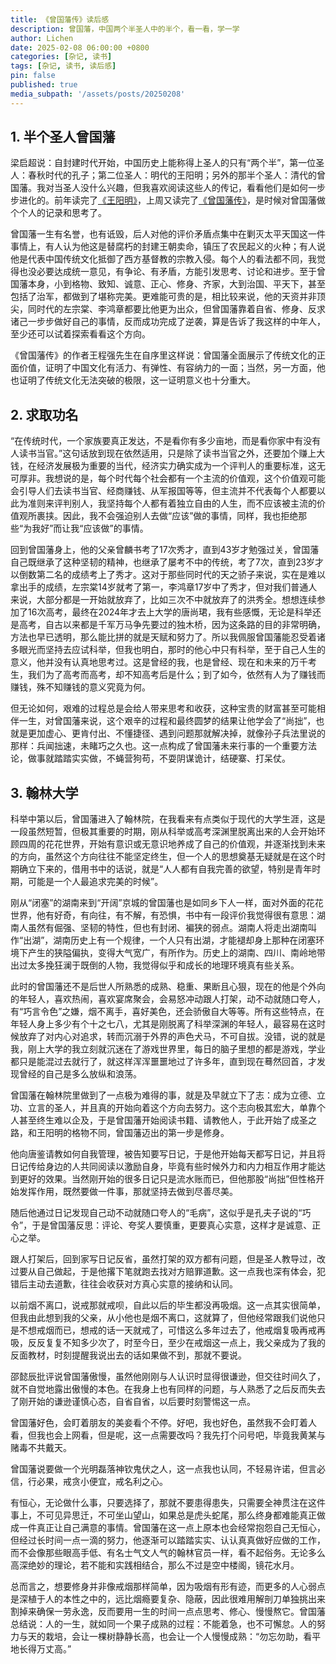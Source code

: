 ```yaml
---
title: 《曾国藩传》读后感
description: 曾国藩，中国两个半圣人中的半个，看一看，学一学
author: Lichen
date: 2025-02-08 06:00:00 +0800
categories: [杂记, 读书]
tags: [杂记, 读书, 读后感]
pin: false
published: true
media_subpath: '/assets/posts/20250208'
---
```


## 1. 半个圣人曾国藩

梁启超说：自封建时代开始，中国历史上能称得上圣人的只有“两个半”，第一位圣人：春秋时代的孔子；第二位圣人：明代的王阳明；另外的那半个圣人：清代的曾国藩。我对当圣人没什么兴趣，但我喜欢阅读这些人的传记，看看他们是如何一步步进化的。前年读完了[《王阳明》](https://book.douban.com/subject/26879037/)，上周又读完了[《曾国藩传》](https://book.douban.com/subject/30377678/)，是时候对曾国藩做个个人的记录和思考了。

曾国藩一生有名誉，也有诋毁，后人对他的评价矛盾点集中在剿灭太平天国这一件事情上，有人认为他这是替腐朽的封建王朝卖命，镇压了农民起义的火种；有人说他是代表中国传统文化抵御了西方基督教的宗教入侵。每个人的看法都不同，我觉得也没必要达成统一意见，有争论、有矛盾，方能引发思考、讨论和进步。至于曾国藩本身，小到格物、致知、诚意、正心、修身、齐家，大到治国、平天下，甚至包括了治军，都做到了堪称完美。更难能可贵的是，相比较来说，他的天资并非顶尖，同时代的左宗棠、李鸿章都要比他更为出众，但曾国藩靠着自省、修身、反求诸己一步步做好自己的事情，反而成功完成了逆袭，算是告诉了我这样的中年人，至少还可以试着探索看看这个方向。

《曾国藩传》的作者王程强先生在自序里这样说：曾国藩全面展示了传统文化的正面价值，证明了中国文化有活力、有弹性、有容纳力的一面；当然，另一方面，他也证明了传统文化无法突破的极限，这一证明意义也十分重大。

## 2. 求取功名

“在传统时代，一个家族要真正发达，不是看你有多少亩地，而是看你家中有没有人读书当官。”这句话放到现在依然适用，只是除了读书当官之外，还要加个赚上大钱，在经济发展极为重要的当代，经济实力确实成为一个评判人的重要标准，这无可厚非。我想说的是，每个时代每个社会都有一个主流的价值观，这个价值观可能会引导人们去读书当官、经商赚钱、从军报国等等，但主流并不代表每个人都要以此为准则来评判别人，我坚持每个人都有着独立自由的人生，而不应该被主流的价值观所裹挟。因此，我不会强迫别人去做“应该”做的事情，同样，我也拒绝那些“为我好”而让我“应该做”的事情。

回到曾国藩身上，他的父亲曾麟书考了17次秀才，直到43岁才勉强过关，曾国藩自己既继承了这种坚韧的精神，也继承了屡考不中的传统，考了7次，直到23岁才以倒数第二名的成绩考上了秀才。这对于那些同时代的天之骄子来说，实在是难以拿出手的成绩，左宗棠14岁就考了第一，李鸿章17岁中了秀才，但对我们普通人来说，大部分都是一开始就放弃了，比如三次不中就放弃了的洪秀全。想想连续参加了16次高考，最终在2024年才去上大学的唐尚珺，我有些感慨，无论是科举还是高考，自古以来都是千军万马争先要过的独木桥，因为这条路的目的非常明确，方法也早已透明，那么能比拼的就是天赋和努力了。所以我佩服曾国藩能忍受着诸多眼光而坚持去应试科举，但我也明白，那时的他心中只有科举，至于自己人生的意义，他并没有认真地思考过。这是曾经的我，也是曾经、现在和未来的万千考生，我们为了高考而高考，却不知高考后是什么；到了如今，依然有人为了赚钱而赚钱，殊不知赚钱的意义究竟为何。

但无论如何，艰难的过程总是会给人带来思考和收获，这种宝贵的财富甚至可能相伴一生，对曾国藩来说，这个艰辛的过程和最终圆梦的结果让他学会了“尚拙”，也就是更加虚心、更肯付出、不懂捷径、遇到问题那就解决掉，就像孙子兵法里说的那样：兵闻拙速，未睹巧之久也。这一点构成了曾国藩未来行事的一个重要方法论，做事就踏踏实实做，不蝇营狗苟，不耍阴谋诡计，结硬寨、打呆仗。

## 3. 翰林大学

科举中第以后，曾国藩进入了翰林院，在我看来有点类似于现代的大学生涯，这是一段虽然短暂，但极其重要的时期，刚从科举或高考深渊里脱离出来的人会开始环顾四周的花花世界，开始有意识或无意识地养成了自己的价值观，并逐渐找到未来的方向，虽然这个方向往往不能坚定终生，但一个人的思想奠基无疑就是在这个时期确立下来的，借用书中的话说，就是“人人都有自我完善的欲望，特别是青年时期，可能是一个人最追求完美的时候”。

刚从“闭塞”的湖南来到“开阔”京城的曾国藩也是如同乡下人一样，面对外面的花花世界，他有好奇，有向往，有不解，有恐惧，书中有一段评价我觉得很有意思：湖南人虽然有倔强、坚韧的特性，但也有封闭、褊狭的弱点。湖南人将走出湖南叫作“出湖”，湖南历史上有一个规律，一个人只有出湖，才能褪却身上那种在闭塞环境下产生的狭隘偏执，变得大气宽广，有所作为。历史上的湖南、四川、南岭地带出过太多挽狂澜于既倒的人物，我觉得似乎和成长的地理环境真有些关系。

此时的曾国藩还不是后世人所熟悉的成熟、稳重、果断且心狠，现在的他是个外向的年轻人，喜欢热闹，喜欢宴席聚会，会易怒冲动跟人打架，动不动就随口夸人，有“巧言令色”之嫌，烟不离手，喜好美色，还会骄傲自大等等。所有这些特点，在年轻人身上多少有个十之七八，尤其是刚脱离了科举深渊的年轻人，最容易在这时候放弃了对内心对追求，转而沉溺于外界的声色犬马，不可自拔。没错，说的就是我，刚上大学的我立刻就沉迷在了游戏世界里，每日的脑子里想的都是游戏，学业都只是能混过去就行了，就这样浑浑噩噩地过了许多年，直到现在蓦然回首，才发现曾经的自己是多么放纵和浪荡。

曾国藩在翰林院里做到了一点极为难得的事，就是及早就立下了志：成为立德、立功、立言的圣人，并且真的开始向着这个方向去努力。这个志向极其宏大，单靠个人甚至终生难以企及，于是曾国藩开始阅读书籍、请教他人，于此开始了成圣之路，和王阳明的格物不同，曾国藩迈出的第一步是修身。

他向唐鉴请教如何自我管理，被告知要写日记，于是他开始每天都写日记，并且将日记传给身边的人共同阅读以激励自身，毕竟有些时候外力和内力相互作用才能达到更好的效果。当然刚开始的很多日记只是流水账而已，但他那股“尚拙”但性格开始发挥作用，既然要做一件事，那就坚持去做到尽善尽美。

随后他通过日记发现自己动不动就随口夸人的“毛病”，这似乎是孔夫子说的“巧令”，于是曾国藩反思：评论、夸奖人要慎重，更要真心实意，这样才是诚意、正心之举。

跟人打架后，回到家写日记反省，虽然打架的双方都有问题，但是圣人教导过，改过要从自己做起，于是他撂下笔就跑去找对方赔罪道歉。这一点我也深有体会，犯错后主动去道歉，往往会收获对方真心实意的接纳和认同。

以前烟不离口，说戒那就戒呗，自此以后的毕生都没再吸烟。这一点其实很简单，但我由此想到我的父亲，从小他也是烟不离口，这就算了，但他经常跟我们说他只是不想戒烟而已，想戒的话一天就戒了，可惜这么多年过去了，他戒烟复吸再戒再吸，反反复复不知多少次了，时至今日，至少在戒烟这一点上，我父亲成为了我的反面教材，时刻提醒我说出去的话如果做不到，那就不要说。

邵懿辰批评说曾国藩傲慢，虽然他刚刚与人认识时显得很谦逊，但交往时间久了，就不自觉地露出傲慢的本色。在我身上也有同样的问题，与人熟悉了之后反而失去了刚开始的谦逊谨慎心态，自省自省，以后要时刻警惕这一点。

曾国藩好色，会盯着朋友的美妾看个不停。好吧，我也好色，虽然我不会盯着人看，但我也会上网看，但是呢，这一点需要改吗？我先打个问号吧，毕竟我黄某与赌毒不共戴天。

曾国藩说要做一个光明磊落神钦鬼伏之人，这一点我也认同，不轻易许诺，但言必信，行必果，戒贪小便宜，戒名利之心。

有恒心，无论做什么事，只要选择了，那就不要患得患失，只需要全神贯注在这件事上，不可见异思迁，不可坐山望山，如果总是虎头蛇尾，那么终身都难能真正做成一件真正让自己满意的事情。曾国藩在这一点上原本也会经常抱怨自己无恒心，但经过长时间一点一滴的努力，他逐渐可以踏踏实实、认认真真做好应做的工作，而不会像那些眼高手低、有名士气文人气的翰林官员一样，看不起俗务。无论多么高深绝妙的理论，若不能和实践相结合，那么不过是空中楼阁，镜花水月。

总而言之，想要修身并非像戒烟那样简单，因为吸烟有形有迹，而更多的人心弱点是深植于人的本性之中的，远比烟瘾要复杂、隐蔽，因此很难用解剖刀单独挑出来割掉来确保一劳永逸，反而要用一生的时间一点点思考、修心、慢慢熬它。曾国藩总结说：人的一生，就如同一个果子成熟的过程：不能着急，也不可懈怠。人的努力与天的栽培，会让一棵树静静长高，也会让一个人慢慢成熟：“勿忘勿助，看平地长得万丈高。”
